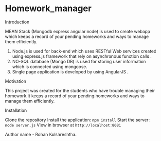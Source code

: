 # Homework_manager
Introduction 

MEAN Stack (Mongodb express angular node) is used to create webapp which keeps a record of your pending homeworks and ways to manage them efficiently.
1. Node.js is used for back-end which uses RESTful Web services created using express.js framework that rely on asynchronous function calls .
2. NO-SQL database (Mongo DB) is used for storing user information which is connected using mongoose.
3. Single page application is developed by using AngularJS .

Motivation 

This project was created for the students who have trouble managing their homework.It keeps a record of your pending homeworks and ways to manage them efficiently.

Installation

Clone the repository
Install the application: `npm install`
Start the server: `node server.js`
View in browser at `http://localhost:8081`

Author
name - Rohan Kulshreshtha.
